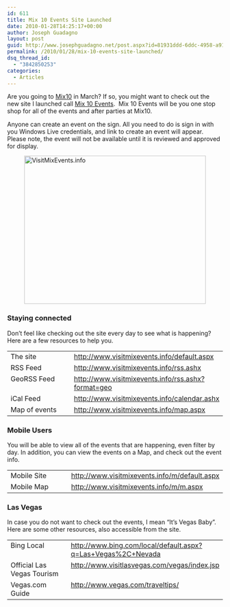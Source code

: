 ```yaml
---
id: 611
title: Mix 10 Events Site Launched
date: 2010-01-28T14:25:17+00:00
author: Joseph Guadagno
layout: post
guid: http://www.josephguadagno.net/post.aspx?id=81931ddd-6ddc-4958-a913-5f04890cb9f0
permalink: /2010/01/28/mix-10-events-site-launched/
dsq_thread_id:
  - "3842850253"
categories:
  - Articles
---
```

Are you going to <a title="Mix10" href="http://live.visitmix.com" target="_blank">Mix10</a> in March? If so, you might want to check out the new site I launched call <a title="VisitMixEvents.info" href="http://visitmixevents.info" target="_blank">Mix 10 Events</a>.  Mix 10 Events will be you one stop shop for all of the events and after parties at Mix10.

Anyone can create an event on the sign. All you need to do is sign in with you Windows Live credentials, and link to create an event will appear.  Please note, the event will not be available until it is reviewed and approved for display.

<img style="display: block; float: none; margin-left: auto; margin-right: auto; border-width: 0px;" title="VisitMixEvents.info" src="http://1222-7915.el-alt.com/wp-content/uploads/2015/03/visitmixinfo-snapshot.png" alt="VisitMixEvents.info" width="424" height="346" border="0" />
<h3>Staying connected</h3>
Don’t feel like checking out the site every day to see what is happening? Here are a few resources to help you.
<table border="0" width="400" cellspacing="2" cellpadding="2">
<tbody>
<tr>
<td valign="top" width="200">The site</td>
<td valign="top" width="200"><a title="http://www.visitmixevents.info/default.aspx" href="http://www.visitmixevents.info/default.aspx">http://www.visitmixevents.info/default.aspx</a></td>
</tr>
<tr>
<td valign="top" width="200">RSS Feed</td>
<td valign="top" width="200"><a title="http://www.visitmixevents.info/rss.ashx" href="http://www.visitmixevents.info/rss.ashx">http://www.visitmixevents.info/rss.ashx</a></td>
</tr>
<tr>
<td valign="top" width="200">GeoRSS Feed</td>
<td valign="top" width="200"><a title="http://www.visitmixevents.info/rss.ashx?format=geo" href="http://www.visitmixevents.info/rss.ashx?format=geo">http://www.visitmixevents.info/rss.ashx?format=geo</a></td>
</tr>
<tr>
<td valign="top" width="200">iCal Feed</td>
<td valign="top" width="200"><a title="http://www.visitmixevents.info/calendar.ashx" href="http://www.visitmixevents.info/calendar.ashx">http://www.visitmixevents.info/calendar.ashx</a></td>
</tr>
<tr>
<td valign="top" width="200">Map of events</td>
<td valign="top" width="200"><a title="http://www.visitmixevents.info/map.aspx" href="http://www.visitmixevents.info/map.aspx">http://www.visitmixevents.info/map.aspx</a></td>
</tr>
</tbody>
</table>
<h3>Mobile Users</h3>
You will be able to view all of the events that are happening, even filter by day. In addition, you can view the events on a Map, and check out the event info.
<table border="0" width="400" cellspacing="2" cellpadding="2">
<tbody>
<tr>
<td valign="top" width="200">Mobile Site</td>
<td valign="top" width="200"><a href="http://www.visitmixevents.info/m/default.aspx">http://www.visitmixevents.info/m/default.aspx</a></td>
</tr>
<tr>
<td valign="top" width="200">Mobile Map</td>
<td valign="top" width="200"><a href="http://www.visitmixevents.info/m/m.aspx">http://www.visitmixevents.info/m/m.aspx</a></td>
</tr>
</tbody>
</table>
<h3>Las Vegas</h3>
In case you do not want to check out the events, I mean “It’s Vegas Baby”. Here are some other resources, also accessible from the site.
<table border="0" width="400" cellspacing="2" cellpadding="2">
<tbody>
<tr>
<td valign="top" width="200">Bing Local</td>
<td valign="top" width="200"><a title="http://www.bing.com/local/default.aspx?q=Las+Vegas%2C+Nevada" href="http://www.bing.com/local/default.aspx?q=Las+Vegas%2C+Nevada">http://www.bing.com/local/default.aspx?q=Las+Vegas%2C+Nevada</a></td>
</tr>
<tr>
<td valign="top" width="200">Official Las Vegas Tourism</td>
<td valign="top" width="200"><a title="http://www.visitlasvegas.com/vegas/index.jsp" href="http://www.visitlasvegas.com/vegas/index.jsp">http://www.visitlasvegas.com/vegas/index.jsp</a></td>
</tr>
<tr>
<td valign="top" width="200">Vegas.com Guide</td>
<td valign="top" width="200"><a title="http://www.vegas.com/traveltips/" href="http://www.vegas.com/traveltips/">http://www.vegas.com/traveltips/</a></td>
</tr>
</tbody>
</table>